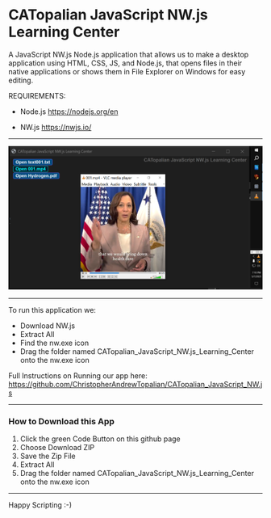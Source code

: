 # CATopalian JavaScript NW.js Learning Center
A JavaScript NW.js Node.js application that allows us to make a desktop application using HTML, CSS, JS, and Node.js, that opens files in their native applications or shows them in File Explorer on Windows for easy editing.

REQUIREMENTS:
* Node.js https://nodejs.org/en

* NW.js https://nwjs.io/  

---

![screenshot_001](CATopalian_JavaScript_NW.js_Learning_Center/src/media/textures/screenshots/001.PNG)

---

To run this application we:
* Download NW.js
* Extract All
* Find the nw.exe icon
* Drag the folder named CATopalian_JavaScript_NW.js_Learning_Center onto the nw.exe icon  

Full Instructions on Running our app here: https://github.com/ChristopherAndrewTopalian/CATopalian_JavaScript_NW.js

---

### How to Download this App
1. Click the green Code Button on this github page
2. Choose Download ZIP
3. Save the Zip File
4. Extract All
5. Drag the folder named CATopalian_JavaScript_NW.js_Learning_Center onto the nw.exe icon 

---

Happy Scripting :-)

